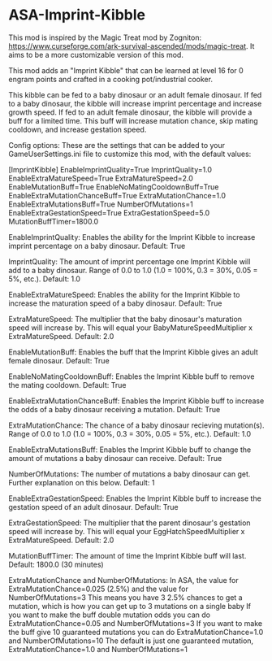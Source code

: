 # ASA-Imprint-Kibble

This mod is inspired by the Magic Treat mod by Zogniton: https://www.curseforge.com/ark-survival-ascended/mods/magic-treat. It aims to be a more customizable version of this mod.

This mod adds an "Imprint Kibble" that can be learned at level 16 for 0 engram points and crafted in a cooking pot/industrial cooker.

This kibble can be fed to a baby dinosaur or an adult female dinosaur.
If fed to a baby dinosaur, the kibble will increase imprint percentage and increase growth speed.
If fed to an adult female dinosaur, the kibble will provide a buff for a limited time. This buff will increase mutation chance, skip mating cooldown, and increase gestation speed.

Config options:
These are the settings that can be added to your GameUserSettings.ini file to customize this mod, with the default values:

[ImprintKibble]
EnableImprintQuality=True
ImprintQuality=1.0
EnableExtraMatureSpeed=True
ExtraMatureSpeed=2.0
EnableMutationBuff=True
EnableNoMatingCooldownBuff=True
EnableExtraMutationChanceBuff=True
ExtraMutationChance=1.0
EnableExtraMutationsBuff=True
NumberOfMutations=1
EnableExtraGestationSpeed=True
ExtraGestationSpeed=5.0
MutationBuffTimer=1800.0


EnableImprintQuality: Enables the ability for the Imprint Kibble to increase imprint percentage on a baby dinosaur. Default: True

ImprintQuality: The amount of imprint percentage one Imprint Kibble will add to a baby dinosaur. Range of 0.0 to 1.0 (1.0 = 100%, 0.3 = 30%, 0.05 = 5%, etc.). Default: 1.0

EnableExtraMatureSpeed: Enables the ability for the Imprint Kibble to increase the maturation speed of a baby dinosaur. Default: True

ExtraMatureSpeed: The multiplier that the baby dinosaur's maturation speed will increase by. This will equal your BabyMatureSpeedMultiplier x ExtraMatureSpeed. Default: 2.0

EnableMutationBuff: Enables the buff that the Imprint Kibble gives an adult female dinosaur. Default: True

EnableNoMatingCooldownBuff: Enables the Imprint Kibble buff to remove the mating cooldown. Default: True

EnableExtraMutationChanceBuff: Enables the Imprint Kibble buff to increase the odds of a baby dinosaur receiving a mutation. Default: True

ExtraMutationChance: The chance of a baby dinosaur recieving mutation(s). Range of 0.0 to 1.0 (1.0 = 100%, 0.3 = 30%, 0.05 = 5%, etc.). Default: 1.0

EnableExtraMutationsBuff: Enables the Imprint Kibble buff to change the amount of mutations a baby dinosaur can receive. Default: True

NumberOfMutations: The number of mutations a baby dinosaur can get. Further explanation on this below. Default: 1

EnableExtraGestationSpeed: Enables the Imprint Kibble buff to increase the gestation speed of an adult dinosaur. Default: True

ExtraGestationSpeed: The multiplier that the parent dinosaur's gestation speed will increase by. This will equal your EggHatchSpeedMultiplier x ExtraMatureSpeed. Default: 2.0

MutationBuffTimer: The amount of time the Imprint Kibble buff will last. Default: 1800.0 (30 minutes)
 

ExtraMutationChance and NumberOfMutations:
In ASA, the value for ExtraMutationChance=0.025 (2.5%) and the value for NumberOfMutations=3
This means you have 3 2.5% chances to get a mutation, which is how you can get up to 3 mutations on a single baby
If you want to make the buff double mutation odds you can do ExtraMutationChance=0.05 and NumberOfMutations=3
If you want to make the buff give 10 guaranteed mutations you can do ExtraMutationChance=1.0 and NumberOfMutations=10
The default is just one guaranteed mutation, ExtraMutationChance=1.0 and NumberOfMutations=1
